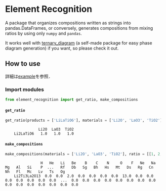 # Element Recognition
A package that organizes compositions written as strings into pandas.DataFrames, or conversely, generates compositions from mixing ratios by using only `numpy` and `pandas`.

It works well with [ternary_diagram](https://github.com/yu-9824/ternary_diagram) (a self-made package for easy phase diagram generation) if you want, so please check it out.

## How to use
詳細は[example](https://github.com/yu-9824/element_recognition/tree/master/example)を参照．

### Import modules
```python
from element_recognition import get_ratio, make_compositions
```

#### ```get_ratio```
```python
get_ratio(products = ['LiLaTiO6'], materials = ['Li2O', 'LaO3', 'TiO2'])
```
```
               Li2O  LaO3  TiO2
    Li2LaTiO6   1.0   1.0   1.0
```

#### ```make_compositions```
```python
make_compositions(materials = ['Li2O', 'LaO3', 'TiO2'], ratio = [[1, 2, 3]])
```
```
                H   He   Li   Be    B    C    N     O    F   Ne   Na   Mg   Al   Si    P  ...   Rf   Db   Sg   Bh   Hs   Mt   Ds   Rg   Cn   Nh   Fl   Mc   Lv   Ts   Og
    Li2Ti3La2O13  0.0  0.0  2.0  0.0  0.0  0.0  0.0  13.0  0.0  0.0  0.0  0.0  0.0  0.0  0.0  ...  0.0  0.0  0.0  0.0  0.0  0.0  0.0  0.0  0.0  0.0  0.0  0.0  0.0  0.0  0.0
```